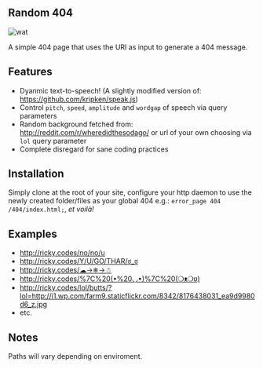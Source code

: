 ## Random 404

![wat](http://ricky.codes/i/deal-with-it.gif?v=lol)

A simple 404 page that uses the URI as input to generate a 404 message.

## Features

* Dyanmic text-to-speech! (A slightly modified version of: https://github.com/kripken/speak.js)
* Control `pitch`, `speed`, `amplitude` and `wordgap` of speech via query parameters
* Random background fetched from: http://reddit.com/r/wheredidthesodago/ or url of your own choosing via `lol` query parameter
* Complete disregard for sane coding practices

## Installation

Simply clone at the root of your site, configure your http daemon to use the newly created folder/files as your global 404 e.g.: `error_page 404 /404/index.html;`, _et voilà!_

## Examples

* http://ricky.codes/no/no/u
* http://ricky.codes/Y/U/GO/THAR/ಠ_ಠ
* http://ricky.codes/☁→❄→☃
* http://ricky.codes/%7C%20(•%20◡•)%7C%20(❍ᴥ❍ʋ)
* http://ricky.codes/lol/butts/?lol=http://i1.wp.com/farm9.staticflickr.com/8342/8176438031_ea9d9980d6_z.jpg
* etc.

## Notes

Paths will vary depending on enviroment.
